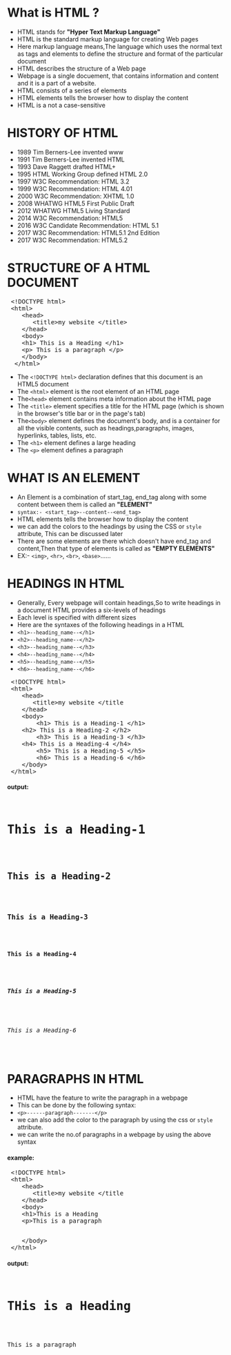 <h1>What is HTML ?</h1>
<ul>
<li>HTML stands for <b>"Hyper Text Markup Language"</b></li>
<li>HTML is the standard markup language for creating Web pages</li>
<li>Here markup language means,The language which uses the normal text as tags and elements to define the structure and format of the particular document</li>
<li>HTML describes the structure of a Web page</li>
<li>Webpage is a single docuement, that contains information and content and it is a part of a website.
<li>HTML consists of a series of elements</li>
<li>HTML elements tells the browser how to display the content</li>
<li>HTML is a not a case-sensitive</li>
</ul>

<h1>HISTORY OF HTML</h1>
<ul>
<li>1989	Tim Berners-Lee invented www</li>
<li>1991	Tim Berners-Lee invented HTML</li>
<li>1993	Dave Raggett drafted HTML+ </li>
<li>1995	HTML Working Group defined HTML 2.0
<li>1997	W3C Recommendation: HTML 3.2</li>
<li>1999	W3C Recommendation: HTML 4.01</li>
<li>2000	W3C Recommendation: XHTML 1.0</li>
<li>2008	WHATWG HTML5 First Public Draft</li>
<li>2012	WHATWG HTML5 Living Standard</li>
<li>2014	W3C Recommendation: HTML5</li>
<li>2016	W3C Candidate Recommendation: HTML 5.1</li>
<li>2017	W3C Recommendation: HTML5.1 2nd Edition</li>
<li>2017	W3C Recommendation: HTML5.2</li>
</ul>

<h1>STRUCTURE OF A HTML DOCUMENT</h1>
<pre>
 &LT!DOCTYPE html>
 &LThtml>
    &LThead>
       &LTtitle>my website &LT/title>
    &LT/head>
    &LTbody>
    &LTh1> This is a Heading &LT/h1>
    &LTp> This is a paragraph &LT/p>
    &LT/body>
  &LT/html>
</pre>

<ul>
<li>The <code>&LT!DOCTYPE html></code> declaration defines that this document is an HTML5 document</li>
<li>The <code>&LThtml></code> element is the root element of an HTML page</li>
<li>The<code>&LThead></code> element contains meta information about the HTML page</li>
<li>The <code>&LTtitle></code> element specifies a title for the HTML page (which is shown in the browser's title bar or in the page's tab)</li>
<li>The<code>&LTbody></code> element defines the document's body, and is a container for all the visible contents, such as headings,paragraphs, images, hyperlinks, tables, lists, etc.</li>
<li>The <code>&LTh1></code> element defines a large heading</li>
<li>The <code>&LTp></code> element defines a paragraph</li>
</ul>


<h1>WHAT IS AN ELEMENT</h1>
<ul>
 <li>An Element is a combination of start_tag, end_tag along with some content between them is called an <b>"ELEMENT"</b></li>
 <li><code>syntax:- &LTstart_tag>--content--&LTend_tag></code></li></li>
 <li>HTML elements tells the browser how to display the content</li>
 <li>we can add the colors to the headings by using the CSS or <code>style</code> attribute, This can be discussed later</li>
 <li>There are some elements are there which doesn't have end_tag and content,Then that type of elements is called as 
 <b>"EMPTY ELEMENTS"</b></li>
 <li>EX:-  <code>&LTimg></code>, <code>&LThr></code>, <code>&LTbr></code>, <code>&LTbase></code>......</li>
</ul>

<h1>HEADINGS IN HTML</h1>
<ul>
	<li>Generally, Every webpage will contain headings,So to write headings in a document HTML provides a six-levels of headings</li>
	<li>Each level is specified with different sizes</li>
	<li>Here are the syntaxes of the following headings in a HTML</li>
	<li><code>&LTh1>--heading_name--&LT/h1></code></li>
    <li><code>&LTh2>--heading_name--&LT/h2></code></li>
	<li><code>&LTh3>--heading_name--&LT/h3></code></li>
    <li><code>&LTh4>--heading_name--&LT/h4></code></li>
	<li><code>&LTh5>--heading_name--&LT/h5></code></li>
	<li><code>&LTh6>--heading_name--&LT/h6></code></li>
</ul>
<pre>
 &LT!DOCTYPE html>
 &LThtml>
    &LThead>
       &LTtitle>my website &LT/title
    &LT/head>
    &LTbody>
    	&LTh1> This is a Heading-1 &LT/h1>
	&LTh2> This is a Heading-2 &LT/h2>
    	&LTh3> This is a Heading-3 &LT/h3>
	&LTh4> This is a Heading-4 &LT/h4>
    	&LTh5> This is a Heading-5 &LT/h5>
    	&LTh6> This is a Heading-6 &LT/h6>
    &LT/body>
 &LT/html>
</pre>
<h4>output:</h4>
<pre>
	<h1>This is a Heading-1</h1>
	<h2>This is a Heading-2</h2>
	<h3>This is a Heading-3</h3>
	<h4>This is a Heading-4</h4>
	<h5>This is a Heading-5</h5>
	<h6>This is a Heading-6</h6>
</pre>

<h1>PARAGRAPHS IN HTML</h1>
<ul>
	<li>HTML have the feature to write the paragraph in a webpage</li>
	<li>This can be done by the following syntax:</li>
 	<li><code>&ltp>------paragraph-------&LT/p></code></li>
	<li>we can also add the color to the paragraph by using the css or <code>style</code> attribute.</li>
	<li>we can write the no.of paragraphs in a webpage by using the above syntax</li>
</ul>
<h4>example:</h4>
<pre>
 &LT!DOCTYPE html>
 &LThtml>
    &LThead>
       &LTtitle>my website &LT/title
    &LT/head>
    &LTbody>
    &LTh1>This is a Heading</h1>
	&LTp>This is a paragraph</p>
    &LT/body>
 &LT/html>
</pre>

<h4>output:</h4>
<pre>
	<h1>THis is a Heading </h1>
	<p>This is a paragraph</p>
</pre>







 
